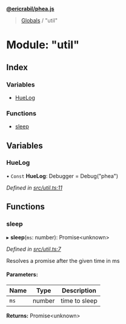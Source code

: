 **[@ericrabil/phea.js](../README.md)**

> [Globals](../README.md) / "util"

# Module: "util"

## Index

### Variables

* [HueLog](_util_.md#huelog)

### Functions

* [sleep](_util_.md#sleep)

## Variables

### HueLog

• `Const` **HueLog**: Debugger = Debug("phea")

*Defined in [src/util.ts:11](https://github.com/EricRabil/phea.js/blob/66a21c7/src/util.ts#L11)*

## Functions

### sleep

▸ **sleep**(`ms`: number): Promise\<unknown>

*Defined in [src/util.ts:7](https://github.com/EricRabil/phea.js/blob/66a21c7/src/util.ts#L7)*

Resolves a promise after the given time in ms

#### Parameters:

Name | Type | Description |
------ | ------ | ------ |
`ms` | number | time to sleep  |

**Returns:** Promise\<unknown>
